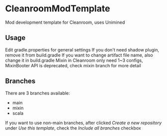 # CleanroomModTemplate
Mod development template for Cleanroom, uses Unimined

## Usage
Edit gradle.properties for general settings
If you don't need shadow plugin, remove it from build.gradle
If you want to change artifact file name, also change it in build.gradle
Mixin in Cleanroom only need 1~3 configs, MixinBooter API is deprecated, check mixin branch for more detail

## Branches
There are 3 branches available:
- main
- mixin
- scala

If you want to use non-main branches, after clicked *Create a new repository* under *Use this template*, check the *Include all branches* checkbox